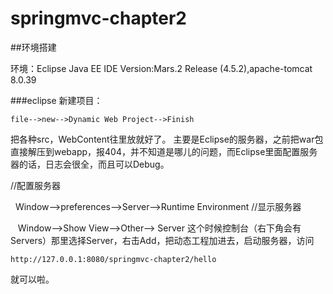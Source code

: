 
# springmvc-chapter2
##环境搭建

环境：Eclipse Java EE IDE Version:Mars.2 Release (4.5.2),apache-tomcat 8.0.39

###eclipse
新建项目：

    file-->new-->Dynamic Web Project-->Finish
把各种src，WebContent往里放就好了。
主要是Eclipse的服务器，之前把war包直接解压到webapp，报404，并不知道是哪儿的问题，而Eclipse里面配置服务器的话，日志会很全，而且可以Debug。

//配置服务器

    Window-->preferences-->Server-->Runtime Environment
//显示服务器

    Window-->Show View-->Other--> Server
这个时候控制台（右下角会有Servers）那里选择Server，右击Add，把动态工程加进去，启动服务器，访问

    http://127.0.0.1:8080/springmvc-chapter2/hello
就可以啦。
